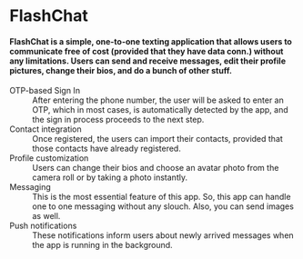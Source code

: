 # FlashChat

#### FlashChat is a simple, one-to-one texting application that allows users to communicate free of cost (provided that they have data conn.) without any limitations. Users can send and receive messages, edit their profile pictures, change their bios, and do a bunch of other stuff.

<dl>
<dt> OTP-based Sign In </dt>
<dd>After entering the phone number, the user will be asked to enter an OTP, which in most cases, is automatically detected by the app, and the sign in process proceeds to the next step.</dd>

<dt>Contact integration</dt>
<dd>Once registered, the users can import their contacts, provided that those contacts have already registered. </dd>

<dt>Profile customization</dt>
<dd>Users can change their bios and choose an avatar photo from the camera roll or by taking a photo instantly. </dd>

<dt>Messaging</dt>
<dd>This is the most essential feature of this app.
So, this app can handle one to one messaging without any slouch. Also, you can send images as well.</dd>

<dt>Push notifications</dt>
<dd>These notifications inform users about newly arrived messages when the app is running in the background.</dd>
</dl>



